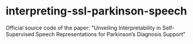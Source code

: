 # interpreting-ssl-parkinson-speech
Official source code of the paper: "Unveiling Interpretability in Self-Supervised Speech Representations for Parkinson’s Diagnosis Support"
